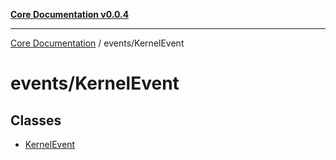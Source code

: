 [**Core Documentation v0.0.4**](../../README.md)

***

[Core Documentation](../../modules.md) / events/KernelEvent

# events/KernelEvent

## Classes

- [KernelEvent](classes/KernelEvent.md)
